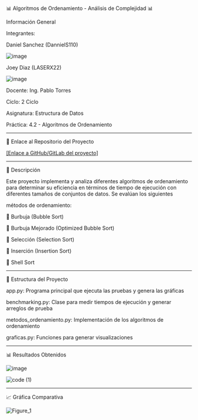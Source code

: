 📊 Algoritmos de Ordenamiento - Análisis de Complejidad 📊

Información General

Integrantes:

Daniel Sanchez (DannielS110)    

![image](https://github.com/user-attachments/assets/ad8f5e09-5867-431e-9560-4dcf929f34a0)



Joey Diaz (LASERX22)         

![image](https://github.com/user-attachments/assets/152285df-e4ce-440f-b527-0e3b9ff8d5ba)



Docente: Ing. Pablo Torres

Ciclo: 2 Ciclo


Asignatura: Estructura de Datos

Práctica: 4.2 - Algoritmos de Ordenamiento

----------------------------------------------------------------------------------------------
🔗 Enlace al Repositorio del Proyecto

[[Enlace a GitHub/GitLab del proyecto]
](https://github.com/DannielS110/Algoritmos_de_Ordenamiento-)

----------------------------------------------------------------------------------------------

📝 Descripción

Este proyecto implementa y analiza diferentes algoritmos de ordenamiento para determinar su eficiencia en términos de tiempo de ejecución con diferentes tamaños de conjuntos de datos. Se evalúan los siguientes 

métodos de ordenamiento:

🔄 Burbuja (Bubble Sort)

🔄 Burbuja Mejorado (Optimized Bubble Sort)

🔄 Selección (Selection Sort)

🔄 Inserción (Insertion Sort)

🔄 Shell Sort

----------------------------------------------------------------------------------------------

📂 Estructura del Proyecto

app.py: Programa principal que ejecuta las pruebas y genera las gráficas

benchmarking.py: Clase para medir tiempos de ejecución y generar arreglos de prueba

metodos_ordenamiento.py: Implementación de los algoritmos de ordenamiento

graficas.py: Funciones para generar visualizaciones

----------------------------------------------------------------------------------------------

📊 Resultados Obtenidos

![image](https://github.com/user-attachments/assets/0f300290-95ee-4256-86fd-3092f0c871bf)

![code (1)](https://github.com/user-attachments/assets/e80b97f0-3433-4cc2-bfd1-2522899ee248)

----------------------------------------------------------------------------------------------


📈 Gráfica Comparativa


![Figure_1](https://github.com/user-attachments/assets/62342886-fcd1-4efc-aa3b-946955cca341)




